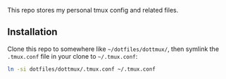 This repo stores my personal tmux config and related files.

## Installation
Clone this repo to somewhere like `~/dotfiles/dottmux/`, then symlink the
`.tmux.conf` file in your clone to `~/.tmux.conf`:

```bash
ln -si dotfiles/dottmux/.tmux.conf ~/.tmux.conf
```
